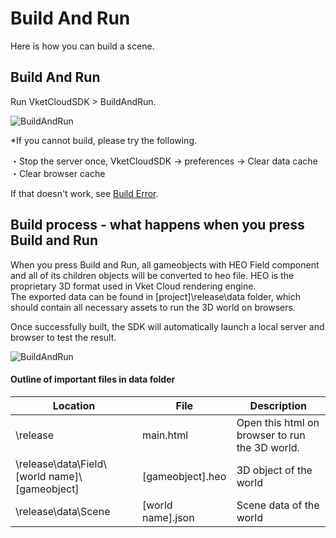 # Build And Run
Here is how you can build a scene.  

## Build And Run
Run VketCloudSDK > BuildAndRun.
  
![BuildAndRun](img/BuildAndRun.jpg)
  
*If you cannot build, please try the following.

・Stop the server once, VketCloudSDK -> preferences -> Clear data cache   
・Clear browser cache

If that doesn't work, see [Build Error](../troubleshooting/BuildError.md).

## Build process - what happens when you press Build and Run

When you press Build and Run, all gameobjects with HEO Field component and all of its children objects will be converted to heo file. HEO is the proprietary 3D format used in Vket Cloud rendering engine.  
The exported data can be found in [project]\release\data folder, which should contain all necessary assets to run the 3D world on browsers.

Once successfully built, the SDK will automatically launch a local server and browser to test the result.

![BuildAndRun](img/buildsuccess.png)

#### Outline of important files in data folder
|  Location  |  File  |  Description  |
| ---- | ---- | ---- |
|  \release  |  main.html  |  Open this html on browser to run the 3D world.  |
|  \release\data\Field\ [world name]\ [gameobject]  |  [gameobject].heo  |  3D object of the world  |
|  \release\data\Scene  |  [world name].json  |  Scene data of the world  |